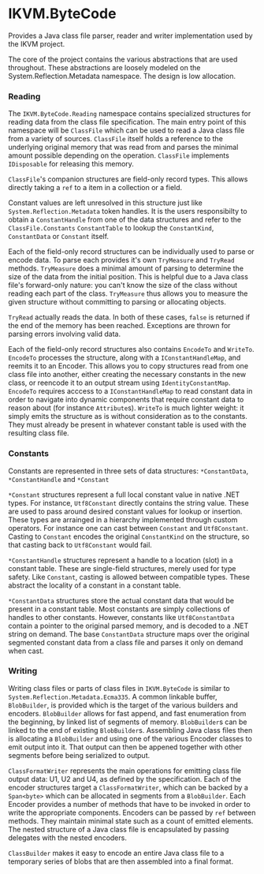 # IKVM.ByteCode

Provides a Java class file parser, reader and writer implementation used by the IKVM project.

The core of the project contains the various abstractions that are used throughout. These abstractions are loosely modeled on the System.Reflection.Metadata namespace. The design is low allocation.

### Reading

The `IKVM.ByteCode.Reading` namespace contains specialized structures for reading data from the class file specification. The main entry point of this namespace will be `ClassFile` which can be used to read a Java class file from a variety of sources. `ClassFile` itself holds a reference to the underlying original memory that was read from and parses the minimal amount possible depending on the operation. `ClassFile` implements `IDisposable` for releasing this memory.

`ClassFile`'s companion structures are field-only record types. This allows directly taking a `ref` to a item in a collection or a field.

Constant values are left unresolved in this structure just like `System.Reflection.Metadata` token handles. It is the users responsibilty to obtain a `ConstantHandle` from one of the data structures and refer to the `ClassFile.Constants` `ConstantTable` to lookup the `ConstantKind`, `ConstantData` or `Constant` itself.

Each of the field-only record structures can be individually used to parse or encode data. To parse each provides it's own `TryMeasure` and `TryRead` methods. `TryMeasure` does a minimal amount of parsing to determine the size of the data from the initial position. This is helpful due to a Java class file's forward-only nature: you can't know the size of the class without reading each part of the class. `TryMeasure` thus allows you to measure the given structure without committing to parsing or allocating objects.

`TryRead` actually reads the data. In both of these cases, `false` is returned if the end of the memory has been reached. Exceptions are thrown for parsing errors involving valid data.

Each of the field-only record structures also contains `EncodeTo` and `WriteTo`. `EncodeTo` processes the structure, along with a `IConstantHandleMap`, and reemits it to an Encoder. This allows you to copy structures read from one class file into another, either creating the necessary constants in the new class, or reencode it to an output stream using `IdentityConstantMap`. `EncodeTo` requires acccess to a `IConstantHandleMap` to read constant data in order to navigate into dynamic components that require constant data to reason about (for instance `Attribute`s). `WriteTo` is much lighter weight: it simply emits the structure as is without consideration as to the constants. They must already be present in whatever constant table is used with the resulting class file.

### Constants

Constants are represented in three sets of data structures: `*ConstantData`, `*ConstantHandle` and `*Constant`

`*Constant` structures represent a full local constant value in native .NET types. For instance, `Utf8Constant` directly contains the string value. These are used to pass around desired constant values for lookup or insertion. These types are arrainged in a hierarchy implemented through custom operators. For instance one can cast between `Constant` and `Utf8Constant`. Casting to `Constant` encodes the original `ConstantKind` on the structure, so that casting back to `Utf8Constant` would fail.

`*ConstantHandle` structures represent a handle to a location (slot) in a constant table. These are single-field structures, merely used for type safety. Like `Constant`, casting is allowed between compatible types. These abstract the locality of a constant in a constant table.

`*ConstantData` structures store the actual constant data that would be present in a constant table. Most constants are simply collections of handles to other constants. However, constants like `Utf8ConstantData` contain a pointer to the original parsed memory, and is decoded to a .NET string on demand. The base `ConstantData` structure maps over the original segmented constant data from a class file and parses it only on demand when cast.

### Writing

Writing class files or parts of class files in `IKVM.ByteCode` is similar to `System.Reflection.Metadata.Ecma335`. A common linkable buffer, `BlobBuilder`, is provided which is the target of the various builders and encoders. `BlobBuilder` allows for fast append, and fast enumeration from the beginning, by linked list of segments of memory. `BlobBuilder`s can be linked to the end of existing `BlobBuilder`s. Assembling Java class files then is allocating a `BlobBuilder` and using one of the various Encoder classes to emit output into it. That output can then be appened together with other segments before being serialized to output.

`ClassFormatWriter` represents the main operations for emitting class file output data: U1, U2 and U4, as defined by the specification. Each of the encoder structures target a `ClassFormatWriter`, which can be backed by a `Span<byte>` which can be allocated in segments from a `BlobBuilder`. Each Encoder provides a number of methods that have to be invoked in order to write the appropriate components. Encoders can be passed by `ref` between methods. They maintain minimal state such as a count of emitted elements. The nested structure of a Java class file is encapsulated by passing delegates with the nested encoders.

`ClassBuilder` makes it easy to encode an entire Java class file to a temporary series of blobs that are then assembled into a final format.
